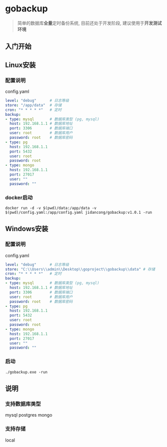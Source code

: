 # gobackup
> 简单的数据库**全量**定时备份系统, 目前还处于开发阶段, 建议使用于**开发测试环境**

## 入门开始

## Linux安装
### 配置说明
config.yaml
```yaml
level: "debug"      # 日志等级
store: "/app/data"  # 存储
cron: "* * * * *"   # 定时
backup:
- type: mysql       # 数据库类型 (pg, mysql)
  host: 192.168.1.1 # 数据库地址
  port: 3306        # 数据库端口
  user: root        # 数据库用户
  password: root    # 数据库密码
- type: pg
  host: 192.168.1.1
  port: 5432
  user: root
  password: root
- type: mongo
  host: 192.168.1.1
  port: 27017
  user: ""
  password: ""
```

### docker启动
```shell
docker run -d -v $(pwd)/data:/app/data -v $(pwd)/config.yaml:/app/config.yaml jidancong/gobackup:v1.0.1 -run
```

## Windows安装
### 配置说明
config.yaml
```yaml
level: "debug"      # 日志等级
store: "C:\\Users\\admin\\Desktop\\goproject\\gobackup\\data" # 存储
cron: "* * * * *"   # 定时
backup:
- type: mysql       # 数据库类型 (pg, mysql)
  host: 192.168.1.1 # 数据库地址
  port: 3306        # 数据库端口
  user: root        # 数据库用户
  password: root    # 数据库密码
- type: pg
  host: 192.168.1.1
  port: 5432
  user: root
  password: root
- type: mongo
  host: 192.168.1.1
  port: 27017
  user: ""
  password: ""
```
### 启动
```shell
./gobackup.exe -run
```


## 说明
### 支持数据库类型
mysql
postgres
mongo

### 支持存储
local
